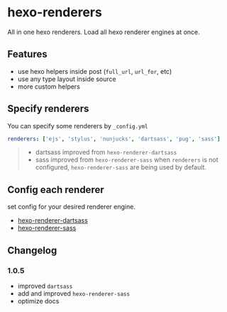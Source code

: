 # hexo-renderers
All in one hexo renderers. Load all hexo renderer engines at once.

## Features
- use hexo helpers inside post (`full_url`, `url_for`, etc)
- use any type layout inside source
- more custom helpers

## Specify renderers
You can specify some renderers by `_config.yml`
```yaml
renderers: ['ejs', 'stylus', 'nunjucks', 'dartsass', 'pug', 'sass']
```

> - dartsass improved from `hexo-renderer-dartsass`
> - sass improved from `hexo-renderer-sass`
> when `renderers` is not configured, `hexo-renderer-sass` are being used by default.

## Config each renderer
set config for your desired renderer engine.
- [hexo-renderer-dartsass](https://github.com/KentarouTakeda/hexo-renderer-dartsass/blob/master/README.md)
- [hexo-renderer-sass](https://github.com/knksmith57/hexo-renderer-sass#_configyml)

## Changelog

### 1.0.5
- improved `dartsass`
- add and improved `hexo-renderer-sass`
- optimize docs